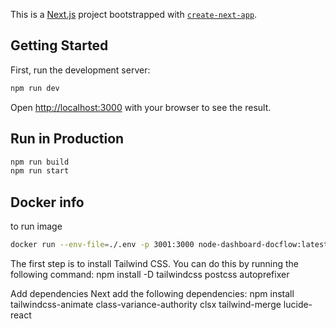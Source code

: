 This is a [Next.js](https://nextjs.org/) project bootstrapped with [`create-next-app`](https://github.com/vercel/next.js/tree/canary/packages/create-next-app).

## Getting Started

First, run the development server:

```bash
npm run dev 
```

Open [http://localhost:3000](http://localhost:3000) with your browser to see the result.

## Run in Production
```bash
npm run build
npm run start
```

## Docker info

to run image
```bash
docker run --env-file=./.env -p 3001:3000 node-dashboard-docflow:latest 
```

The first step is to install Tailwind CSS. You can do this by running the following command:
npm install -D tailwindcss postcss autoprefixer

Add dependencies
Next add the following dependencies:
npm install tailwindcss-animate class-variance-authority clsx tailwind-merge lucide-react
